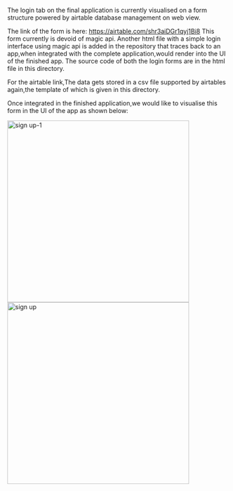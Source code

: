 The login tab on the final application is currently visualised on a form structure powered by airtable database management on web view.

The link of the form is here: https://airtable.com/shr3aiDGr1qyj1Bi8
This form currently is devoid of magic api.
Another html file with a simple login interface using magic api is added in the repository that traces back to an app,when integrated with the complete application,would render into the UI of the finished app.
The source code of both the login forms are in the html file in this directory.

For the airtable link,The data gets stored in a csv file supported by airtables again,the template of which is given in this directory.

Once integrated in the finished application,we would like to visualise this form in the UI of the app as shown below:


<img width="414" alt="sign up-1" src="https://user-images.githubusercontent.com/69161722/120086415-4b25eb80-c0fc-11eb-8cf0-9a3db678da94.png">


<img width="414" alt="sign up" src="https://user-images.githubusercontent.com/69161722/120086414-495c2800-c0fc-11eb-84a6-b40a8453fa90.png">
